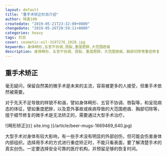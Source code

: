 ```yaml
---
layout: default
title: "重手术矫正栏目介绍"
author: 特美100
createdate: "2019-05-21T23:32:00+0800"
changedate: "2019-05-26T20:59:11+0800"
categories: heavy
tags: 栏目
cover: cosmetic-oil-3197276_1920.jpg
keywords: 身体畸形,五官不协调,唇裂,重度肥胖,大范围疤痕
description: 身体畸形、五官不协调、唇裂、重度肥胖、大范围疤痕、胸部切除等重症修复
---
```


## 重手术矫正

毫无疑问，保留自然美的微手术是未来的主流，容易被更多的人接受，但重手术依然被需要。

对于先天不足导致的样貌不和谐，譬如身体畸形、五官不协调、唇裂等，和呈现病态的体征，譬如重度肥胖，以及意外事故或疾病导致的大范围疤痕、胸部切除等，擅于细节修复的微手术是无法矫正的，需要通过大型手术治疗。

![畸形矫正]({{ site.img }}/article/beer-mugs-1669469_640.jpg)

大型手术对身体有较大影响，有一些手术没有明显的外部创伤，但可能会伤害身体内部组织。选择用手术的方式进行重症矫正时，不能只看表面，要了解清楚手术的真实创伤。一定要选择安全可靠的医疗机构，并预留足够的恢复时间。
